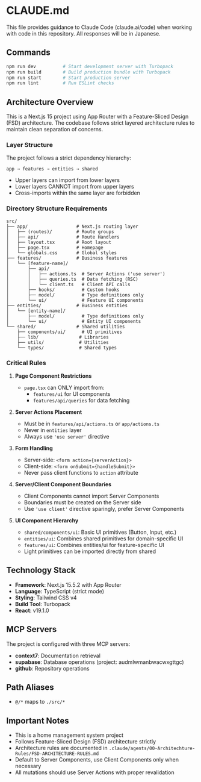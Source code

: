 # CLAUDE.md

This file provides guidance to Claude Code (claude.ai/code) when working with code in this repository.
All responses will be in Japanese.

## Commands

```bash
npm run dev          # Start development server with Turbopack
npm run build        # Build production bundle with Turbopack
npm run start        # Start production server
npm run lint         # Run ESLint checks
```

## Architecture Overview

This is a Next.js 15 project using App Router with a Feature-Sliced Design (FSD) architecture. The codebase follows strict layered architecture rules to maintain clean separation of concerns.

### Layer Structure

The project follows a strict dependency hierarchy:
```
app → features → entities → shared
```
- Upper layers can import from lower layers
- Lower layers CANNOT import from upper layers
- Cross-imports within the same layer are forbidden

### Directory Structure Requirements

```
src/
├── app/                  # Next.js routing layer
│   ├── (routes)/         # Route groups
│   ├── api/              # Route Handlers
│   ├── layout.tsx        # Root layout
│   ├── page.tsx          # Homepage
│   └── globals.css       # Global styles
├── features/             # Business features
│   └── [feature-name]/
│       ├── api/
│       │   ├── actions.ts  # Server Actions ('use server')
│       │   ├── queries.ts  # Data fetching (RSC)
│       │   └── client.ts   # Client API calls
│       ├── hooks/          # Custom hooks
│       ├── model/          # Type definitions only
│       └── ui/             # Feature UI components
├── entities/             # Business entities
│   └── [entity-name]/
│       ├── model/          # Type definitions only
│       └── ui/             # Entity UI components
└── shared/               # Shared utilities
    ├── components/ui/      # UI primitives
    ├── lib/               # Libraries
    ├── utils/             # Utilities
    └── types/             # Shared types
```

### Critical Rules

1. **Page Component Restrictions**
   - `page.tsx` can ONLY import from:
     - `features/ui` for UI components
     - `features/api/queries` for data fetching

2. **Server Actions Placement**
   - Must be in `features/api/actions.ts` or `app/actions.ts`
   - Never in `entities` layer
   - Always use `'use server'` directive

3. **Form Handling**
   - Server-side: `<form action={serverAction}>`
   - Client-side: `<form onSubmit={handleSubmit}>`
   - Never pass client functions to `action` attribute

4. **Server/Client Component Boundaries**
   - Client Components cannot import Server Components
   - Boundaries must be created on the Server side
   - Use `'use client'` directive sparingly, prefer Server Components

5. **UI Component Hierarchy**
   - `shared/components/ui`: Basic UI primitives (Button, Input, etc.)
   - `entities/ui`: Combines shared primitives for domain-specific UI
   - `features/ui`: Combines entities/ui for feature-specific UI
   - Light primitives can be imported directly from shared

## Technology Stack

- **Framework**: Next.js 15.5.2 with App Router
- **Language**: TypeScript (strict mode)
- **Styling**: Tailwind CSS v4
- **Build Tool**: Turbopack
- **React**: v19.1.0

## MCP Servers

The project is configured with three MCP servers:
- **context7**: Documentation retrieval
- **supabase**: Database operations (project: audmlwmanbwacwxgttgc)
- **github**: Repository operations

## Path Aliases

- `@/*` maps to `./src/*`

## Important Notes

- This is a home management system project
- Follows Feature-Sliced Design (FSD) architecture strictly
- Architecture rules are documented in `.claude/agents/00-Architechture-Rules/FSD-ARCHITECTURE-RULES.md`
- Default to Server Components, use Client Components only when necessary
- All mutations should use Server Actions with proper revalidation